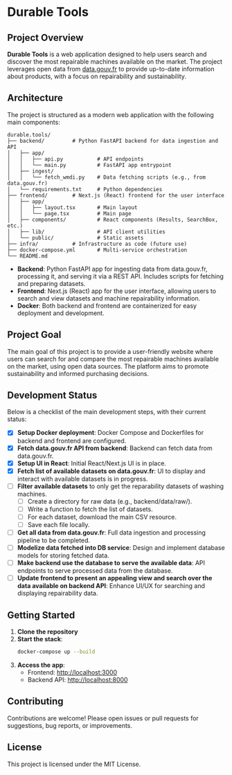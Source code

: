 # Durable Tools

## Project Overview

**Durable Tools** is a web application designed to help users search and discover the most repairable machines available on the market. The project leverages open data from [data.gouv.fr](https://www.data.gouv.fr/) to provide up-to-date information about products, with a focus on repairability and sustainability.

## Architecture

The project is structured as a modern web application with the following main components:

```
durable.tools/
├── backend/         # Python FastAPI backend for data ingestion and API
│   ├── app/
│   │   ├── api.py           # API endpoints
│   │   └── main.py          # FastAPI app entrypoint
│   ├── ingest/
│   │   └── fetch_wmdi.py    # Data fetching scripts (e.g., from data.gouv.fr)
│   └── requirements.txt     # Python dependencies
├── frontend/        # Next.js (React) frontend for the user interface
│   ├── app/
│   │   ├── layout.tsx       # Main layout
│   │   └── page.tsx         # Main page
│   ├── components/          # React components (Results, SearchBox, etc.)
│   ├── lib/                 # API client utilities
│   └── public/              # Static assets
├── infra/           # Infrastructure as code (future use)
├── docker-compose.yml       # Multi-service orchestration
└── README.md
```

- **Backend**: Python FastAPI app for ingesting data from data.gouv.fr, processing it, and serving it via a REST API. Includes scripts for fetching and preparing datasets.
- **Frontend**: Next.js (React) app for the user interface, allowing users to search and view datasets and machine repairability information.
- **Docker**: Both backend and frontend are containerized for easy deployment and development.

## Project Goal

The main goal of this project is to provide a user-friendly website where users can search for and compare the most repairable machines available on the market, using open data sources. The platform aims to promote sustainability and informed purchasing decisions.

## Development Status

Below is a checklist of the main development steps, with their current status:

- [x] **Setup Docker deployment**: Docker Compose and Dockerfiles for backend and frontend are configured.
- [x] **Fetch data.gouv.fr API from backend**: Backend can fetch data from data.gouv.fr.
- [x] **Setup UI in React**: Initial React/Next.js UI is in place.
- [x] **Fetch list of available datasets on data.gouv.fr**: UI to display and interact with available datasets is in progress.
- [ ] **Filter available datasets** to only get the reparability datasets of washing machines.  
  - [ ] Create a directory for raw data (e.g., backend/data/raw/).
  - [ ] Write a function to fetch the list of datasets.
  - [ ] For each dataset, download the main CSV resource.
  - [ ] Save each file locally.
- [ ] **Get all data from data.gouv.fr**: Full data ingestion and processing pipeline to be completed.
- [ ] **Modelize data fetched into DB service**: Design and implement database models for storing fetched data.
- [ ] **Make backend use the database to serve the available data**: API endpoints to serve processed data from the database.
- [ ] **Update frontend to present an appealing view and search over the data available on backend API**: Enhance UI/UX for searching and displaying repairability data.

## Getting Started

1. **Clone the repository**
2. **Start the stack**:
   ```sh
   docker-compose up --build
   ```
3. **Access the app**:
   - Frontend: [http://localhost:3000](http://localhost:3000)
   - Backend API: [http://localhost:8000](http://localhost:8000)

## Contributing

Contributions are welcome! Please open issues or pull requests for suggestions, bug reports, or improvements.

## License

This project is licensed under the MIT License. 